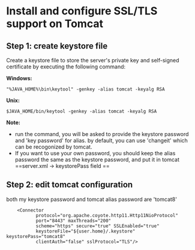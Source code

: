 # Install and configure SSL/TLS support on Tomcat
## Step 1: create keystore file
Create a keystore file to store the server's private key and self-signed certificate by executing the following command:

**Windows:**
````
"%JAVA_HOME%\bin\keytool" -genkey -alias tomcat -keyalg RSA
````
**Unix:**
```
$JAVA_HOME/bin/keytool -genkey -alias tomcat -keyalg RSA
```
**Note:**
- run the command, you will be asked to provide the keystore password and 'key password' for <tomcat> alias. by default, you can use 'changeit' which can be recogonized by tomcat.
- If you want to use your own password, you should keep the alias password the same as the keystore password, and put it in tomcat ==server.xml -> keystorePass field ==

## Step 2: edit tomcat configuration
both my keystore password and tomcat alias password are 'tomcat8'
```
	<Connector
           protocol="org.apache.coyote.http11.Http11NioProtocol"
           port="8443" maxThreads="200"
           scheme="https" secure="true" SSLEnabled="true"
           keystoreFile="${user.home}/.keystore" keystorePass="tomcat8"
           clientAuth="false" sslProtocol="TLS"/>
```
